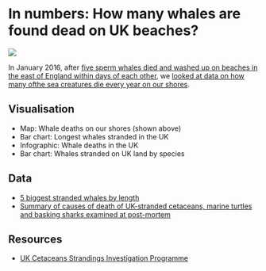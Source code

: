 # In numbers: How many whales are found dead on UK beaches?

![](http://ichef-1.bbci.co.uk/news/624/cpsprodpb/D78E/production/_87928155_dashboard1-3.png)

In January 2016, after [five sperm whales died and washed up on beaches in the east of England within days of each other](http://www.bbc.co.uk/news/uk-england-lincolnshire-35400884), we [looked at data on how many ofthe sea creatures die every year on our shores](http://www.bbc.co.uk/news/uk-england-35401335).

## Visualisation

* Map: Whale deaths on our shores (shown above)
* Bar chart: Longest whales stranded in the UK
* Infographic: Whale deaths in the UK
* Bar chart: Whales stranded on UK land by species

## Data

* [5 biggest stranded whales by length](https://github.com/BBC-Data-Unit/dead-whales/blob/master/whaleslength.csv)
* [Summary of causes of death of UK-stranded cetaceans, marine turtles and basking sharks examined at post-mortem](https://github.com/BBC-Data-Unit/dead-whales/blob/master/whale%20strandings.csv)

## Resources

* [UK Cetaceans Strandings Investigation Programme](http://ukstrandings.org/csip-reports/)
